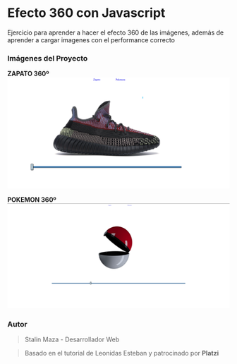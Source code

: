 # Efecto 360 con Javascript

Ejercicio para aprender a hacer el efecto 360 de las imágenes, además de aprender a cargar imagenes con el performance correcto

### Imágenes del Proyecto

**ZAPATO 360º**
![alt](./image/zapato.png)

**POKEMON 360º**
![alt](./image/pokemon.png)

### Autor

> Stalin Maza - Desarrollador Web

> Basado en el tutorial de Leonidas Esteban y patrocinado por **Platzi**